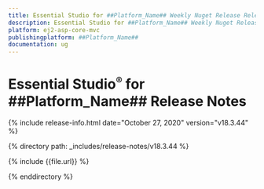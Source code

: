 ```yaml
---
title: Essential Studio for ##Platform_Name## Weekly Nuget Release Release Notes  
description: Essential Studio for ##Platform_Name## Weekly Nuget Release Release Notes  
platform: ej2-asp-core-mvc
publishingplatform: ##Platform_Name##
documentation: ug
---
```


# Essential Studio<sup style="font-size:70%">&reg;</sup> for  ##Platform_Name##  Release Notes  

{% include release-info.html date="October 27, 2020"   version="v18.3.44"  %} 

{% directory path: _includes/release-notes/v18.3.44 %}

{% include {{file.url}} %}

{% enddirectory %}
